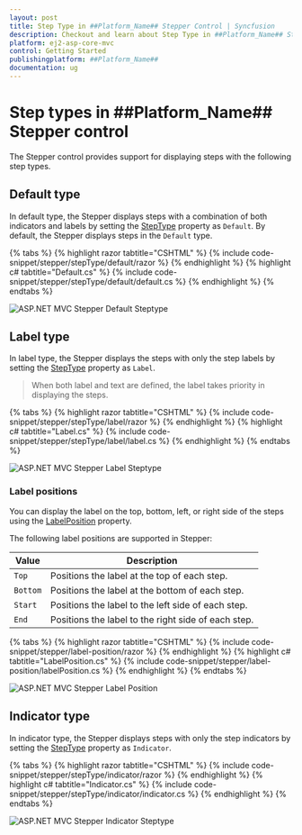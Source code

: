 ```yaml
---
layout: post
title: Step Type in ##Platform_Name## Stepper Control | Syncfusion
description: Checkout and learn about Step Type in ##Platform_Name## Stepper control of Syncfusion Essential JS 2 and more details.
platform: ej2-asp-core-mvc
control: Getting Started
publishingplatform: ##Platform_Name##
documentation: ug
---
```


# Step types in ##Platform_Name## Stepper control

The Stepper control provides support for displaying steps with the following step types.

## Default type

In default type, the Stepper displays steps with a combination of both indicators and labels by setting the [StepType](https://help.syncfusion.com/cr/aspnetmvc-js2/Syncfusion.EJ2.Navigations.Stepper.html#Syncfusion_EJ2_Navigations_Stepper_StepType) property as `Default`. By default, the Stepper displays steps in the `Default` type.

{% tabs %}
{% highlight razor tabtitle="CSHTML" %}
{% include code-snippet/stepper/stepType/default/razor %}
{% endhighlight %}
{% highlight c# tabtitle="Default.cs" %}
{% include code-snippet/stepper/stepType/default/default.cs %}
{% endhighlight %}
{% endtabs %}

![ASP.NET MVC Stepper Default Steptype](images/steptype-default.jpg)

## Label type

In label type, the Stepper displays the steps with only the step labels by setting the [StepType](https://help.syncfusion.com/cr/aspnetmvc-js2/Syncfusion.EJ2.Navigations.Stepper.html#Syncfusion_EJ2_Navigations_Stepper_StepType) property as `Label`.

> When both label and text are defined, the label takes priority in displaying the steps.

{% tabs %}
{% highlight razor tabtitle="CSHTML" %}
{% include code-snippet/stepper/stepType/label/razor %}
{% endhighlight %}
{% highlight c# tabtitle="Label.cs" %}
{% include code-snippet/stepper/stepType/label/label.cs %}
{% endhighlight %}
{% endtabs %}

![ASP.NET MVC Stepper Label Steptype](images/steptype-label.jpg)

### Label positions

You can display the label on the top, bottom, left, or right side of the steps using the [LabelPosition](https://help.syncfusion.com/cr/aspnetmvc-js2/Syncfusion.EJ2.Navigations.Stepper.html#Syncfusion_EJ2_Navigations_Stepper_LabelPosition) property.

The following label positions are supported in Stepper:

| Value | Description |
|-----|-----|
| `Top` | Positions the label at the top of each step. |
| `Bottom` | Positions the label at the bottom of each step. |
| `Start` | Positions the label to the left side of each step. |
| `End` | Positions the label to the right side of each step. |

{% tabs %}
{% highlight razor tabtitle="CSHTML" %}
{% include code-snippet/stepper/label-position/razor %}
{% endhighlight %}
{% highlight c# tabtitle="LabelPosition.cs" %}
{% include code-snippet/stepper/label-position/labelPosition.cs %}
{% endhighlight %}
{% endtabs %}

![ASP.NET MVC Stepper Label Position](images/stepper-labelposition.jpg)

## Indicator type

In indicator type, the Stepper displays steps with only the step indicators by setting the [StepType](https://help.syncfusion.com/cr/aspnetmvc-js2/Syncfusion.EJ2.Navigations.Stepper.html#Syncfusion_EJ2_Navigations_Stepper_StepType) property as `Indicator`.

{% tabs %}
{% highlight razor tabtitle="CSHTML" %}
{% include code-snippet/stepper/stepType/indicator/razor %}
{% endhighlight %}
{% highlight c# tabtitle="Indicator.cs" %}
{% include code-snippet/stepper/stepType/indicator/indicator.cs %}
{% endhighlight %}
{% endtabs %}

![ASP.NET MVC Stepper Indicator Steptype](images/steptype-indicator.jpg)